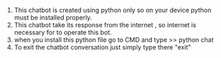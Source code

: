 1. This chatbot is created using python only so on your device python must be installed properly.
2. This chatbot take its response from the internet , so internet is necessary for to operate this bot.
3. when you install  this python file go to CMD and type >> python chat
4. To exit the chatbot conversation just simply type there "exit"
